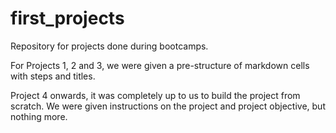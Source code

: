 # first_projects
Repository for projects done during bootcamps.

For Projects 1, 2 and 3, we were given a pre-structure of markdown cells with steps and titles.

Project 4 onwards, it was completely up to us to build the project from scratch. We were given instructions on the project and project objective, but nothing more.
